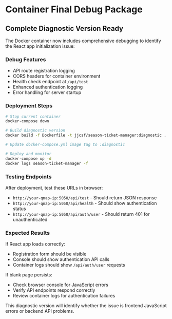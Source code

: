 # Container Final Debug Package

## Complete Diagnostic Version Ready

The Docker container now includes comprehensive debugging to identify the React app initialization issue:

### Debug Features
- API route registration logging
- CORS headers for container environment  
- Health check endpoint at `/api/test`
- Enhanced authentication logging
- Error handling for server startup

### Deployment Steps
```bash
# Stop current container
docker-compose down

# Build diagnostic version
docker build -f Dockerfile -t jjcsf/season-ticket-manager:diagnostic .

# Update docker-compose.yml image tag to :diagnostic

# Deploy and monitor
docker-compose up -d
docker logs season-ticket-manager -f
```

### Testing Endpoints
After deployment, test these URLs in browser:
- `http://your-qnap-ip:5050/api/test` - Should return JSON response
- `http://your-qnap-ip:5050/api/health` - Should show authentication status
- `http://your-qnap-ip:5050/api/auth/user` - Should return 401 for unauthenticated

### Expected Results
If React app loads correctly:
- Registration form should be visible
- Console should show authentication API calls
- Container logs should show `/api/auth/user` requests

If blank page persists:
- Check browser console for JavaScript errors
- Verify API endpoints respond correctly
- Review container logs for authentication failures

This diagnostic version will identify whether the issue is frontend JavaScript errors or backend API problems.